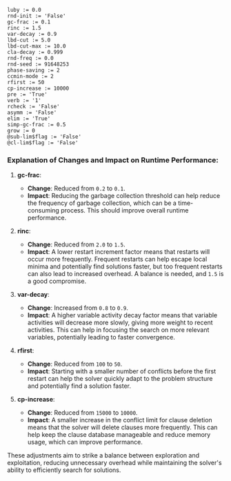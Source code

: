 ```plaintext
luby := 0.0
rnd-init := 'False'
gc-frac := 0.1
rinc := 1.5
var-decay := 0.9
lbd-cut := 5.0
lbd-cut-max := 10.0
cla-decay := 0.999
rnd-freq := 0.0
rnd-seed := 91648253
phase-saving := 2
ccmin-mode := 2
rfirst := 50
cp-increase := 10000
pre := 'True'
verb := '1'
rcheck := 'False'
asymm := 'False'
elim := 'True'
simp-gc-frac := 0.5
grow := 0
@sub-lim$flag := 'False'
@cl-lim$flag := 'False'
```

### Explanation of Changes and Impact on Runtime Performance:

1. **gc-frac**:
   - **Change**: Reduced from `0.2` to `0.1`.
   - **Impact**: Reducing the garbage collection threshold can help reduce the frequency of garbage collection, which can be a time-consuming process. This should improve overall runtime performance.

2. **rinc**:
   - **Change**: Reduced from `2.0` to `1.5`.
   - **Impact**: A lower restart increment factor means that restarts will occur more frequently. Frequent restarts can help escape local minima and potentially find solutions faster, but too frequent restarts can also lead to increased overhead. A balance is needed, and `1.5` is a good compromise.

3. **var-decay**:
   - **Change**: Increased from `0.8` to `0.9`.
   - **Impact**: A higher variable activity decay factor means that variable activities will decrease more slowly, giving more weight to recent activities. This can help in focusing the search on more relevant variables, potentially leading to faster convergence.

4. **rfirst**:
   - **Change**: Reduced from `100` to `50`.
   - **Impact**: Starting with a smaller number of conflicts before the first restart can help the solver quickly adapt to the problem structure and potentially find a solution faster.

5. **cp-increase**:
   - **Change**: Reduced from `15000` to `10000`.
   - **Impact**: A smaller increase in the conflict limit for clause deletion means that the solver will delete clauses more frequently. This can help keep the clause database manageable and reduce memory usage, which can improve performance.

These adjustments aim to strike a balance between exploration and exploitation, reducing unnecessary overhead while maintaining the solver's ability to efficiently search for solutions.